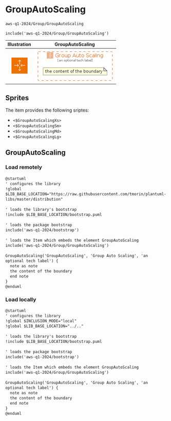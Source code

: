 # GroupAutoScaling


```text
aws-q1-2024/Group/GroupAutoScaling
```

```text
include('aws-q1-2024/Group/GroupAutoScaling')
```



| Illustration | GroupAutoScaling |
| :---: | :---: |
| ![illustration for Illustration](../../aws-q1-2024/Resource/GroupIcons/AutoScalingGroup.png) | ![illustration for GroupAutoScaling](../../aws-q1-2024/Group/GroupAutoScaling.Local.png) |



## Sprites
The item provides the following sriptes:

- `<$GroupAutoScalingXs>`
- `<$GroupAutoScalingSm>`
- `<$GroupAutoScalingMd>`
- `<$GroupAutoScalingLg>`





## GroupAutoScaling

### Load remotely
```plantuml
@startuml
' configures the library
!global $LIB_BASE_LOCATION="https://raw.githubusercontent.com/tmorin/plantuml-libs/master/distribution"

' loads the library's bootstrap
!include $LIB_BASE_LOCATION/bootstrap.puml

' loads the package bootstrap
include('aws-q1-2024/bootstrap')

' loads the Item which embeds the element GroupAutoScaling
include('aws-q1-2024/Group/GroupAutoScaling')

GroupAutoScaling('GroupAutoScaling', 'Group Auto Scaling', 'an optional tech label') {
  note as note
  the content of the boundary
  end note
}
@enduml
```

### Load locally
```plantuml
@startuml
' configures the library
!global $INCLUSION_MODE="local"
!global $LIB_BASE_LOCATION="../.."

' loads the library's bootstrap
!include $LIB_BASE_LOCATION/bootstrap.puml

' loads the package bootstrap
include('aws-q1-2024/bootstrap')

' loads the Item which embeds the element GroupAutoScaling
include('aws-q1-2024/Group/GroupAutoScaling')

GroupAutoScaling('GroupAutoScaling', 'Group Auto Scaling', 'an optional tech label') {
  note as note
  the content of the boundary
  end note
}
@enduml
```

